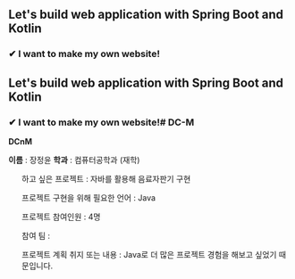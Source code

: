 ## Let's build web application with Spring Boot and Kotlin

### ✔︎ I want to make my own website!
## Let's build web application with Spring Boot and Kotlin

### ✔︎ I want to make my own website!# DC-M

**DCnM**

**이름** : 장정윤
**학과** : 컴퓨터공학과 (재학)

<ol>
하고 싶은 프로젝트 : 자바를 활용해 음료자판기 구현


프로젝트 구현을 위해 필요한 언어 : Java

프로젝트 참여인원 : 4명

참여 팀 : 

프로젝트 계획 취지 또는 내용 : Java로 더 많은 프로젝트 경험을 해보고 싶었기 때문입니다.
</ol>